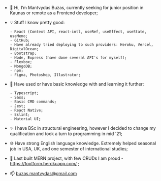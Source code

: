 - 👋 Hi, I’m Mantvydas Buzas, currently seeking for junior position in Kaunas or remote as a Frontend developer; 

- 💡 Stuff I know pretty good:

      - React (Context API, react-intl, useRef, useEffect, useState, useMemo;
      - GitHub;
      - Have already tried deploying to such providers: Heroku, Vercel, DigitalOcean;
      - Bootstrap;
      - Node, Express (have done several API's for myself);
      - Flexbox;
      - MongoDB;
      - npm;
      - Figma, Photoshop, Illustrator;
      
- 🌱 Have used or have basic knowledge with and learning it further:

      - Typescript;
      - Sass;
      - Basic CMD commands;
      - Jest;
      - React Native;
      - Eslint;
      - Material UI;
      
- ✨ I have BSc in structural engineering, however I decided to change my qualification and took a turn to programming in mid '21;

- 🌐 Have strong English language knowledge. Extremely helped seasonal job in USA, UK, and one semester of international studies;

- 🎉 Last built MERN project, with few CRUDs I am proud - https://footform.herokuapp.com/ ;

- 📫 buzas.mantvydas@gmail.com
